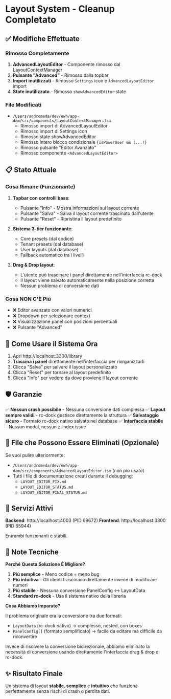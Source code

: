# Layout System - Cleanup Completato

## ✅ Modifiche Effettuate

### Rimosso Completamente
1. **AdvancedLayoutEditor** - Componente rimosso dal LayoutContextManager
2. **Pulsante "Advanced"** - Rimosso dalla topbar
3. **Import inutilizzati** - Rimosso `Settings` icon e `AdvancedLayoutEditor` import
4. **State inutilizzato** - Rimosso `showAdvancedEditor` state

### File Modificati
- `/Users/andromeda/dev/ewh/app-dam/src/components/LayoutContextManager.tsx`
  - Rimosso import di AdvancedLayoutEditor
  - Rimosso import di Settings icon
  - Rimosso state showAdvancedEditor
  - Rimosso intero blocco condizionale `{isPowerUser && (...)}`
  - Rimosso pulsante "Editor Avanzato"
  - Rimosso componente `<AdvancedLayoutEditor>`

## 📋 Stato Attuale

### Cosa Rimane (Funzionante)
1. **Topbar con controlli base**:
   - Pulsante "Info" - Mostra informazioni sul layout corrente
   - Pulsante "Salva" - Salva il layout corrente trascinato dall'utente
   - Pulsante "Reset" - Ripristina il layout predefinito

2. **Sistema 3-tier funzionante**:
   - Core presets (dal codice)
   - Tenant presets (dal database)
   - User layouts (dal database)
   - Fallback automatico tra i livelli

3. **Drag & Drop layout**:
   - L'utente può trascinare i panel direttamente nell'interfaccia rc-dock
   - Il layout viene salvato automaticamente nella posizione corretta
   - Nessun problema di conversione dati

### Cosa NON C'È Più
- ❌ Editor avanzato con valori numerici
- ❌ Dropdown per selezionare context
- ❌ Visualizzazione panel con posizioni percentuali
- ❌ Pulsante "Advanced"

## 🎯 Come Usare il Sistema Ora

1. Apri http://localhost:3300/library
2. **Trascina i panel** direttamente nell'interfaccia per riorganizzarli
3. Clicca "Salva" per salvare il layout personalizzato
4. Clicca "Reset" per tornare al layout predefinito
5. Clicca "Info" per vedere da dove proviene il layout corrente

## 🛡️ Garanzie

✅ **Nessun crash possibile** - Nessuna conversione dati complessa
✅ **Layout sempre validi** - rc-dock gestisce direttamente la struttura
✅ **Salvataggio sicuro** - Formato rc-dock nativo salvato nel database
✅ **Interfaccia stabile** - Nessun modal, nessun z-index issue

## 📁 File che Possono Essere Eliminati (Opzionale)

Se vuoi pulire ulteriormente:
- `/Users/andromeda/dev/ewh/app-dam/src/components/AdvancedLayoutEditor.tsx` (non più usato)
- Tutti i file di documentazione creati durante il debugging:
  - `LAYOUT_EDITOR_FIX.md`
  - `LAYOUT_EDITOR_STATUS.md`
  - `LAYOUT_EDITOR_FINAL_STATUS.md`

## 🚀 Servizi Attivi

**Backend**: http://localhost:4003 (PID 69672)
**Frontend**: http://localhost:3300 (PID 65944)

Entrambi funzionanti e stabili.

## 📝 Note Tecniche

**Perché Questa Soluzione È Migliore?**

1. **Più semplice** - Meno codice = meno bug
2. **Più intuitiva** - Gli utenti trascinano direttamente invece di modificare numeri
3. **Più stabile** - Nessuna conversione PanelConfig ↔ LayoutData
4. **Standard rc-dock** - Usa il sistema nativo della libreria

**Cosa Abbiamo Imparato?**

Il problema originale era la conversione tra due formati:
- `LayoutData` (rc-dock nativo) → complesso, nested, con boxes
- `PanelConfig[]` (formato semplificato) → facile da editare ma difficile da riconvertire

Invece di risolvere la conversione bidirezionale, abbiamo eliminato la necessità di conversione usando direttamente l'interfaccia drag & drop di rc-dock.

## ✨ Risultato Finale

Un sistema di layout **stabile**, **semplice** e **intuitivo** che funziona perfettamente senza rischi di crash o perdita dati.
